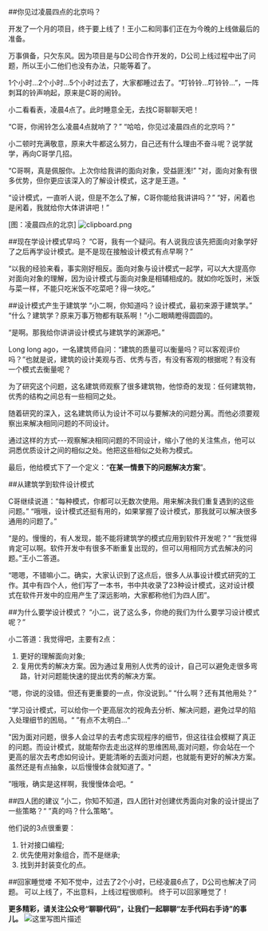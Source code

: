 ##你见过凌晨四点的北京吗？

开发了一个月的项目，终于要上线了！王小二和同事们正在为今晚的上线做最后的准备。

万事俱备，只欠东风。因为项目是与D公司合作开发的，D公司上线过程中出了问题，所以王小二他们也没有办法，只能等着了。

1个小时...2个小时...5个小时过去了，大家都睡过去了。“叮铃铃...叮铃铃...”，一阵刺耳的铃声响起，原来是C哥的闹铃。

小二看看表，凌晨4点了。此时睡意全无，去找C哥聊聊天吧！

“C哥，你闹铃怎么凌晨4点就响了？” 
“哈哈，你见过凌晨四点的北京吗？” 

小二顿时充满敬意，原来大牛都这么努力，自己还有什么理由不奋斗呢？说学就学，再向C哥学几招。

“C哥啊，真是佩服你。上次你给我讲的面向对象，受益匪浅!”
"对，面向对象有很多优势，但你更应该深入的了解设计模式，这才是王道。"

“设计模式，一直听人说，但是不怎么了解，C哥你能给我讲讲吗？”
“好，闲着也是闲着，我就给你大体讲讲吧！”

[图：凌晨四点的北京]
![clipboard.png](https://sfault-image.b0.upaiyun.com/322/612/3226129631-58d68e1fef175_articlex)

##现在学设计模式早吗？
“C哥，我有一个疑问。有人说我应该先把面向对象学好了之后再学设计模式。是不是现在接触设计模式有点早啊？”

“以我的经验来看，事实刚好相反。面向对象与设计模式一起学，可以大大提高你对面向对象的理解，因为设计模式与面向对象是相辅相成的。就如你吃饭时，米饭与菜一样，不能只吃米饭不吃菜吧？得一块吃。”

##设计模式产生于建筑学
“小二啊，你知道吗？设计模式，最初来源于建筑学。”
“什么？建筑学？原来万事万物都有联系啊！”小二眼睛瞪得圆圆的。

“是啊。那我给你讲讲设计模式与建筑学的渊源吧。”

Long long ago，一名建筑师自问：“建筑的质量可以衡量吗？可以客观评价吗？”也就是说，建筑的设计美观与否、优秀与否，有没有客观的根据呢？有没有一个模式去衡量呢？

为了研究这个问题，这名建筑师观察了很多建筑物，他惊奇的发现：任何建筑物，优秀的结构之间总有一些相同之处。

随着研究的深入，这名建筑师认为设计不可以与要解决的问题分离。而他必须要观察出来解决相同问题的不同设计。

通过这样的方式---观察解决相同问题的不同设计，缩小了他的关注焦点，他可以洞悉优质设计之间的相似之处。他把这些相似之处称为模式。

最后，他给模式下了一个定义：“**在某一情景下的问题解决方案**”。

##从建筑学到软件设计模式

C哥继续说道：“每种模式，你都可以无数次使用。用来解决我们重复遇到的这些问题。”
“哦哦，设计模式还挺有用的，如果掌握了设计模式，那我就可以解决很多通用的问题了。”

“是的。慢慢的，有人发现，能不能将建筑学的模式应用到软件开发呢？”
“我觉得肯定可以啊。软件开发中有很多不断重复出现的，但可以用相同方式去解决的问题。”王小二答道。

“嗯嗯，不错嘛小二。确实，大家认识到了这点后，很多人从事设计模式研究的工作。其中有四个人，他们写了一本书，书中共收录了23种设计模式，这对设计模式在软件开发中的应用产生了深远影响，大家都称他们为四人团”。

##为什么要学设计模式？
“小二，说了这么多，你绝的我们为什么要学习设计模式呢？”

小二答道：我觉得吧，主要有2点：
 1. 更好的理解面向对象;
 2. 复用优秀的解决方案。因为通过复用别人优秀的设计，自己可以避免走很多弯路，针对问题能快速的提出优秀的解决方案。

“嗯，你说的没错。但还有更重要的一点，你没说到。”
“什么啊？还有其他用处？”

“学习设计模式，可以给你一个更高层次的视角去分析、解决问题，避免过早的陷入处理细节的困局。“
”有点不太明白...“

"因为面对问题，很多人会过早的去考虑实现程序的细节，但这往往会模糊了真正的问题。而设计模式，就能帮你去走出这样的思维困局,面对问题，你会站在一个更高的层次去考虑如何设计。更能清晰的去面对问题，也就能有更好的解决方案。虽然还是有点抽象，以后慢慢体会就知道了。"

”哦哦，确实是这样啊，我慢慢体会吧。“

##四人团的建议
”小二，你知不知道，四人团针对创建优秀面向对象的设计提出了一些策略？“
”真的吗？什么策略“。

他们说的3点很重要：

 1. 针对接口编程;
 2. 优先使用对象组合，而不是继承;
 3. 找到并封装变化的点。
 
##回家睡觉喽
不知不觉中，过去了2个小时，已经凌晨6点了，D公司也解决了问题。
可以上线了，不出意料，上线过程很顺利。
终于可以回家睡觉了！

**更多精彩，请关注公众号“聊聊代码”，让我们一起聊聊“左手代码右手诗”的事儿。**
![这里写图片描述](http://img.blog.csdn.net/20170326120507538?watermark/2/text/aHR0cDovL2Jsb2cuY3Nkbi5uZXQvdTAxMTUwOTc4MQ==/font/5a6L5L2T/fontsize/400/fill/I0JBQkFCMA==/dissolve/70/gravity/SouthEast)


